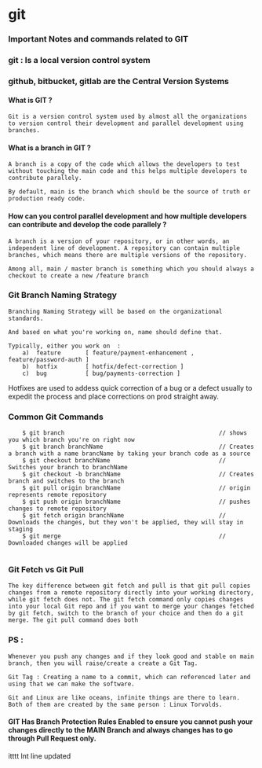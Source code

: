 # git

### Important Notes and commands related to GIT 


### git : Is a local version control system 
### github, bitbucket, gitlab are the Central Version Systems 

#### What is GIT ?

```
Git is a version control system used by almost all the organizations to version control their development and parallel development using branches.
```

#### What is a branch in GIT ?
```
A branch is a copy of the code which allows the developers to test without touching the main code and this helps multiple developers to contribute parallely.

By default, main is the branch which should be the source of truth or production ready code.
```
 
 #### How can you control parallel development and how multiple developers can contribute and develop the code parallely ?

 ```
 A branch is a version of your repository, or in other words, an independent line of development. A repository can contain multiple branches, which means there are multiple versions of the repository.

Among all, main / master branch is something which you should always a checkout to create a new /feature branch
```



### Git Branch Naming Strategy 

```
Branching Naming Strategy will be based on the organizational standards.  

And based on what you're working on, name should define that.

Typically, either you work on  :
    a)  feature       [ feature/payment-enhancement ,  feature/password-auth ]
    b)  hotfix        [ hotfix/defect-correction ]
    c)  bug           [ bug/payments-correction ]
```


Hotfixes are used to addess quick correction of a bug or a defect usually to expedit the process and place corrections on prod straight away.


### Common Git Commands

```
    $ git branch                                            // shows you which branch you're on right now 
    $ git branch branchName                                 // Creates a branch with a name brancName by taking your branch code as a source 
    $ git checkout branchName                               // Switches your branch to branchName 
    $ git checkout -b branchName                            // Creates branch and switches to the branch
    $ git pull origin branchName                            // origin represents remote repository
    $ git push origin branchName                            // pushes changes to remote repository
    $ git fetch origin branchName                           // Downloads the changes, but they won't be applied, they will stay in staging
    $ git merge                                             // Downloaded changes will be applied


```

### Git Fetch vs Git Pull 

```
The key difference between git fetch and pull is that git pull copies changes from a remote repository directly into your working directory, while git fetch does not. The git fetch command only copies changes into your local Git repo and if you want to merge your changes fetched by git fetch, switch to the branch of your choice and then do a git merge. The git pull command does both
```


### PS :

```
Whenever you push any changes and if they look good and stable on main branch, then you will raise/create a create a Git Tag.

Git Tag : Creating a name to a commit, which can referenced later and using that we can make the software.

Git and Linux are like oceans, infinite things are there to learn. Both of them are created by the same person : Linux Torvolds.
```


#### GIT Has Branch Protection Rules Enabled to ensure you cannot push your changes directly to the MAIN Branch and always changes has to go through Pull Request only.

itttt
lnt line updated